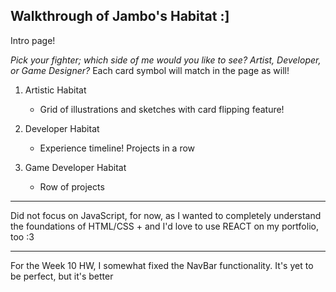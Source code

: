 Walkthrough of Jambo's Habitat :]
---
Intro page!

*Pick your fighter; which side of me would you like to see? Artist, Developer, or Game Designer?*
Each card symbol will match in the page as will!

1. Artistic Habitat
    * Grid of illustrations and sketches with card flipping feature!


2. Developer Habitat
    * Experience timeline! Projects in a row 


3. Game Developer Habitat
    * Row of projects


---
Did not focus on JavaScript, for now, as I wanted to completely understand the foundations of HTML/CSS + and I'd love to use REACT on my portfolio, too :3

---
For the Week 10 HW, I somewhat fixed the NavBar functionality. It's yet to be perfect, but it's better